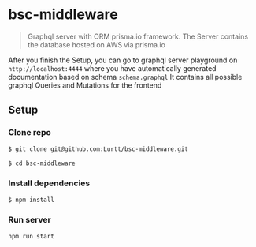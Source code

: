 # bsc-middleware

> Graphql server with ORM prisma.io framework.
> The Server contains the database hosted on AWS via prisma.io

After you finish the Setup, you can go to graphql server playground on `http://localhost:4444` where you have automatically generated documentation based on schema `schema.graphql`
It contains all possible graphql Queries and Mutations for the frontend

## Setup

### Clone repo

```bash
$ git clone git@github.com:Lurtt/bsc-middleware.git

$ cd bsc-middleware
```

### Install dependencies

```bash
$ npm install
```

### Run server

```bash
npm run start
```
